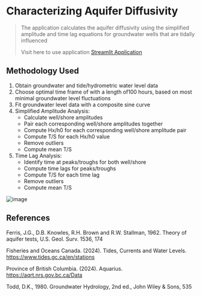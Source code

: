 # Characterizing Aquifer Diffusivity
> The application calculates the aquifer diffusivity using the simplified amplitude and time lag equations for groundwater wells that are tidally influenced
>
> Visit here to use application [Streamlit Application](https://aquifer-diffusivity-calculator.streamlit.app/)

## Methodology Used
1.	Obtain groundwater and tide/hydrometric water level data 
2.	Choose optimal time frame of with a length of100 hours, based on most minimal groundwater level fluctuations
3.	Fit groundwater level data with a composite sine curve 
4.	Simplified Amplitude Analysis:
     * Calculate well/shore amplitudes
     * Pair each corresponding well/shore amplitudes together
     * Compute Hx/h0 for each corresponding well/shore amplitude pair
     * Compute T/S for each Hx/h0 value
     * Remove outliers
     * Compute mean T/S 
5.	Time Lag Analysis:
     * Identify time at peaks/troughs for both well/shore 
     * Compute time lags for peaks/troughs 
     * Compute T/S for each time lag 
     * Remove outliers
     * Compute mean T/S

![image](https://github.com/user-attachments/assets/9d361204-7779-45e7-9a83-234390fa37ae)


## References
Ferris, J.G., D.B. Knowles, R.H. Brown and R.W. Stallman, 1962. Theory of aquifer tests, U.S. Geol. Surv. 1536, 174

Fisheries and Oceans Canada. (2024). Tides, Currents and Water Levels. https://www.tides.gc.ca/en/stations

Province of British Columbia. (2024). Aquarius. https://aqrt.nrs.gov.bc.ca/Data 

Todd, D.K., 1980. Groundwater Hydrology, 2nd ed., John Wiley & Sons, 535
